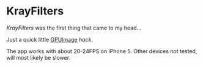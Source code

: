 # KrayFilters
*KrayFilters* was the first thing that came to my head…

Just a quick little [GPUImage](https://github.com/BradLarson/GPUImage) *hack*. 

The app works with about 20-24FPS on iPhone 5.  Other devices not tested, will most likely be slower.